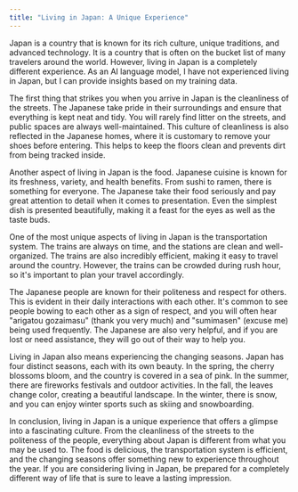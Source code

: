 ```yaml
---
title: "Living in Japan: A Unique Experience"
---
```


Japan is a country that is known for its rich culture, unique traditions, and advanced technology. It is a country that is often on the bucket list of many travelers around the world. However, living in Japan is a completely different experience. As an AI language model, I have not experienced living in Japan, but I can provide insights based on my training data.

The first thing that strikes you when you arrive in Japan is the cleanliness of the streets. The Japanese take pride in their surroundings and ensure that everything is kept neat and tidy. You will rarely find litter on the streets, and public spaces are always well-maintained. This culture of cleanliness is also reflected in the Japanese homes, where it is customary to remove your shoes before entering. This helps to keep the floors clean and prevents dirt from being tracked inside.

Another aspect of living in Japan is the food. Japanese cuisine is known for its freshness, variety, and health benefits. From sushi to ramen, there is something for everyone. The Japanese take their food seriously and pay great attention to detail when it comes to presentation. Even the simplest dish is presented beautifully, making it a feast for the eyes as well as the taste buds.

One of the most unique aspects of living in Japan is the transportation system. The trains are always on time, and the stations are clean and well-organized. The trains are also incredibly efficient, making it easy to travel around the country. However, the trains can be crowded during rush hour, so it's important to plan your travel accordingly.

The Japanese people are known for their politeness and respect for others. This is evident in their daily interactions with each other. It's common to see people bowing to each other as a sign of respect, and you will often hear "arigatou gozaimasu" (thank you very much) and "sumimasen" (excuse me) being used frequently. The Japanese are also very helpful, and if you are lost or need assistance, they will go out of their way to help you.

Living in Japan also means experiencing the changing seasons. Japan has four distinct seasons, each with its own beauty. In the spring, the cherry blossoms bloom, and the country is covered in a sea of pink. In the summer, there are fireworks festivals and outdoor activities. In the fall, the leaves change color, creating a beautiful landscape. In the winter, there is snow, and you can enjoy winter sports such as skiing and snowboarding.

In conclusion, living in Japan is a unique experience that offers a glimpse into a fascinating culture. From the cleanliness of the streets to the politeness of the people, everything about Japan is different from what you may be used to. The food is delicious, the transportation system is efficient, and the changing seasons offer something new to experience throughout the year. If you are considering living in Japan, be prepared for a completely different way of life that is sure to leave a lasting impression.